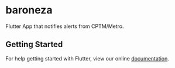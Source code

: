 # baroneza

Flutter App that notifies alerts from CPTM/Metro.

## Getting Started

For help getting started with Flutter, view our online
[documentation](https://flutter.io/).
